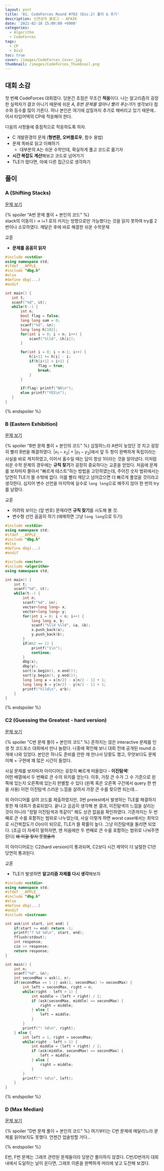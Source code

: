 ```yaml
---
layout: post
title: '01. CodeForces Round #703 (Div.2) 풀이 & 후기'
description: 신연상의 블로그 - AFAIK
date: '2021-02-18 15:00:00 +0900'
categories:
  - Algorithm
  - CodeForces
tags:
  - CP
  - Div2
toc: true
cover: /images/CodeForces_Cover.jpg
thumbnail: /images/CodeForces_Thumbnail.png
---
```


## 대회 소감
첫 번째 CodeForces 대회였다. 당분간 초점은 무조건 **적응**이다. 나는 알고리즘의 굉장한 실력자가 결코 아니기 때문에 쉬운 *A, B번 문제를 얼마나 빨리 푸는가*가 생각보다 점수와 등수를 많이 가른다. 허나 본인은 여기에 삽질까지 추가로 해버리고 있기 때문에.. 어서 타임어택의 CP에 적응해야 한다.  

<!-- more -->

다음의 사항들에 중점적으로 적응하도록 하자.
- C 개발환경의 문제 (**형변환, 오버플로우**, 함수 용법)
- 문제 똑바로 읽고 이해하기
  - 대부분의 A는 쉬운 수학인데, 확실하게 풀고 코드로 옮기자
- **시간 복잡도 계산**해보고 코드로 넘어가기
- TLE가 떴다면, 아예 다른 접근으로 생각하기

## 풀이
### A (Shifting Stacks)
[문제 보기](https://codeforces.com/contest/1486/problem/A)

{% spoiler "A번 문제 풀이 + 본인의 코드" %}  
stack의 이동이 i → i+1 로의 커지는 방향으로만 가능했다는 것을 읽지 못하여 try를 2번이나 소모하였다. 깨달은 후에 바로 해결한 쉬운 수학문제

교훈  
- **문제를 꼼꼼히 읽자**

```c++ 'Round #703 - A.cpp : AC'
#include <cstdio>
using namespace std;
#ifdef __APPLE__
#include "dbg.h"
#else
#define dbg(...)
#endif

int main() {
   int t;
   scanf("%d", &t);
   while(t--) {
       int n;
       bool flag = false;
       long long sum = 0;
       scanf("%d", &n);
       long long h[102];
       for(int i = 0; i < n; i++) {
           scanf("%lld", &h[i]);
       }

       for(int i = 0; i < n-1; i++) {
           h[i+1] += h[i] - i;
           if(h[i+1] < i+1) {
               flag = true;
               break;
           }
       }

       if(flag) printf("NO\n");
       else printf("YES\n");
   }
}
```
{% endspoiler %}

### B (Eastern Exhibition)
[문제 보기](https://codeforces.com/contest/1486/problem/B)

{% spoiler "B번 문제 풀이 + 본인의 코드" %}
삽질하느라 A번이 늦었던 것 치고 굉장히 빨리 B번을 해결하였다. $|x_1 - x_2| + |y_1 - y_2|$에서 앞 두 항이 완벽하게 독립이라는 사실을 바로 캐치하였고, 이어서 홀수일 때는 답이 항상 1이라는 것을 알아냈다. 이처럼 쉬운 수학 문제의 경우에는 **규칙 찾기**가 굉장히 중요하다는 교훈을 얻었다. 처음에 문제를 보자마자 쫄아서 "빠르게 테스트"하는 방법을 고민하였는데, 주어진 숫자 범위에서는 당연히 TLE가 뜰 수밖에 없다. 이를 빨리 깨닫고 넘어갔으면 더 빠르게 풀었을 것이라고 생각한다. 심지어 변수 선언을 마지막에 실수로 `long long`으로 해주지 않아 한 번의 try를 날렸다.

교훈  
- 어려워 보이는 (앞 번호) 문제라면 **규칙 찾기**를 시도해 볼 것.
- 변수형 선언 꼼꼼히 하기 (애매하면 그냥 `long long`으로 두기)

```c++ 'Round #703 - B.cpp : AC'
#include <cstdio>
using namespace std;
#ifdef __APPLE__
#include "dbg.h"
#else
#define dbg(...)
#endif

#include <vector>
#include <algorithm>
using namespace std;

int main() {
    int t;
    scanf("%d", &t);
    while(t--) {
        int n;
        scanf("%d", &n);
        vector<long long> x;
        vector<long long> y;
        for(int i = 0; i < n; i++) {
            long long a, b;
            scanf("%lld %lld", &a, &b);
            x.push_back(a);
            y.push_back(b);
        }
        if(n%2 == 1) {
            printf("1\n");
            continue;
        }
        dbg(x);
        dbg(y);
        sort(x.begin(), x.end());
        sort(y.begin(), y.end());
        long long a = x[n/2] - x[n/2 - 1] + 1;
        long long b = y[n/2] - y[n/2 - 1] + 1;
        printf("%lld\n", a*b);
    }
}
```

{% endspoiler %}

### C2 (Guessing the Greatest - hard version)
[문제 보기](https://codeforces.com/contest/1486/problem/C2)

{% spoiler "C번 문제 풀이 + 본인의 코드" %}
흔하지는 않은 interactive 문제를 인생 첫 코드포스 대회에서 만나 놀랐다. 나중에 확인해 보니 대회 전에 공개된 round 소개에 나와 있었다. 본인은 하나도 준비를 안한 채 만나서 당황도 했고, 무엇보다도 문제 이해 + 구현에 꽤 많은 시간이 들었다. 

사실 문제를 보자마자 아이디어는 굉장히 빠르게 떠올랐다 - **이진탐색**!  
어떤 배열에서 두 번째로 큰 수의 위치를 얻는다. 이후, 가장 큰 수가 그 수 기준으로 왼쪽에 있는지 오른쪽에 있는지 판별할 수 있다 (왼쪽 혹은 오른쪽 구간에서 query 한 번을 사용) 이런 이진탐색 스러운 느낌을 살려서 가장 큰 수를 찾으면 되는데...

위 아이디어를 살려 코드를 제출하였지만, 3번 pretest에서 발생하는 TLE를 해결하지 못한 채 대회가 종료되었다. 끝나고 곰곰히 생각해 본 결과, 이진탐색의 느낌을 살리는 것이 아니라 "정말 이진탐색과 똑같이" 해도 상관 없음을 확인하였다. 기존까지는 두 번째로 큰 수를 포함하는 범위로 나누었는데, 사실 이렇게 하면 worst case에서는 최악으로 시간복잡도가 $O(n)$이 되므로, TLE가 뜰 확률이 높다. 그냥 이진탐색을 돌리면 되었다. (조금 더 자세히 말하자면, 맨 처음에만 두 번째로 큰 수를 포함하는 범위로 나눠주면 된다) ~~왜 이걸 찾지 못했을까~~

이 아이디어로는 C2(hard version)이 통과되며, C2보다 시간 제약이 더 널럴한 C1은 당연히 통과된다.

교훈
- TLE가 발생하면 **알고리즘 자체를 다시 생각**해보자

```c++ 'Round #703 Upsolving - C.cpp : AC'
#include <cstdio>
using namespace std;
#ifdef __APPLE__
#include "dbg.h"
#else
#define dbg(...)
#endif
#include <iostream>

int ask(int start, int end) {
    if(start >= end) return -1;
    printf("? %d %d\n", start, end);
    fflush(stdout);
    int response;
    cin >> response;
    return response;
}

int main() {
    int n;
    scanf("%d", &n);
    int secondMax = ask(1, n);
    if(secondMax == 1 || ask(1, secondMax) != secondMax) {
        int left = secondMax, right = n;
        while(right - left > 1) {
            int middle = (left + right) / 2;
            if (ask(secondMax, middle) == secondMax) {
                right = middle;
            } else {
                left = middle;
            }
        }
        printf("! %d\n", right);
    } else {
        int left = 1, right = secondMax;
        while(right - left > 1) {
            int middle = (left + right) / 2;
            if (ask(middle, secondMax) == secondMax) {
                left = middle;
            } else {
                right = middle;
            }
        }
        printf("! %d\n", left);
    }
}
```

{% endspoiler %}

### D (Max Median)
[문제 보기](https://codeforces.com/contest/1486/problem/D)

{% spoiler "D번 문제 풀이 + 본인의 코드" %}
여기부터는 C번 문제에 매달리느라 문제를 읽어보지도 못했다. 언젠간 업솔빙할 거다...

{% endspoiler %}


E번, F번 문제는 그래프 관련된 문제들이라 당분간 풀이하지 않겠다. C번/D번까지 대회 내에서 도달하는 날이 온다면, 그래프 이론을 완벽하게 머리에 넣고 도전해 보겠다. 